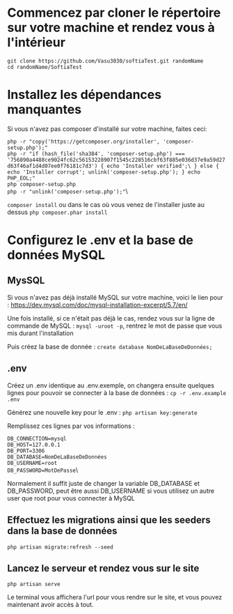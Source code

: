 # Commencez par cloner le répertoire sur votre machine et rendez vous à l'intérieur

`git clone https://github.com/Vasu3030/softiaTest.git randomName`\
`cd randomName/SoftiaTest`

# Installez les dépendances manquantes

Si vous n'avez pas composer d'installé sur votre machine, faites ceci:  

`php -r "copy('https://getcomposer.org/installer', 'composer-setup.php');"`\
`php -r "if (hash_file('sha384', 'composer-setup.php') === '756890a4488ce9024fc62c56153228907f1545c228516cbf63f885e036d37e9a59d27d63f46af1d4d07ee0f76181c7d3') { echo 'Installer verified';\ } else { echo 'Installer corrupt'; unlink('composer-setup.php'); } echo PHP_EOL;"`\
`php composer-setup.php`\
`php -r "unlink('composer-setup.php');"`\

`composer install` ou dans le cas où vous venez de l'installer juste au dessus `php composer.phar install`

# Configurez le .env et la base de données MySQL

## MysSQL

Si vous n'avez pas déjà installé MySQL sur votre machine, voici le lien pour : https://dev.mysql.com/doc/mysql-installation-excerpt/5.7/en/

Une fois installé, si ce n'était pas déjà le cas, rendez vous sur la ligne de commande de MySQL :
`mysql -uroot -p`, rentrez le mot de passe que vous mis durant l'installation

Puis créez la base de donnée : `create database NomDeLaBaseDeDonnées;`

## .env

Créez un .env identique au .env.exemple, on changera ensuite quelques lignes pour pouvoir se connecter à la base de données : `cp -r .env.example .env`

Générez une nouvelle key pour le .env : `php artisan key:generate`

Remplissez ces lignes par vos informations : 

`DB_CONNECTION=mysql`\
`DB_HOST=127.0.0.1`\
`DB_PORT=3306`\
`DB_DATABASE=NomDeLaBaseDeDonnées`\
`DB_USERNAME=root`\
`DB_PASSWORD=MotDePasse`\

Normalement il suffit juste de changer la variable DB_DATABASE et DB_PASSWORD, peut être aussi DB_USERNAME si vous utilisez un autre user que root pour vous connecter à MySQL

## Effectuez les migrations ainsi que les seeders dans la base de données

`php artisan migrate:refresh --seed`

## Lancez le serveur et rendez vous sur le site

`php artisan serve`

Le terminal vous affichera l'url pour vous rendre sur le site, et vous pouvez maintenant avoir accès à tout.